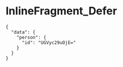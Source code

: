 # InlineFragment_Defer

```text
{
  "data": {
    "person": {
      "id": "UGVyc29uOjE="
    }
  }
}

```
